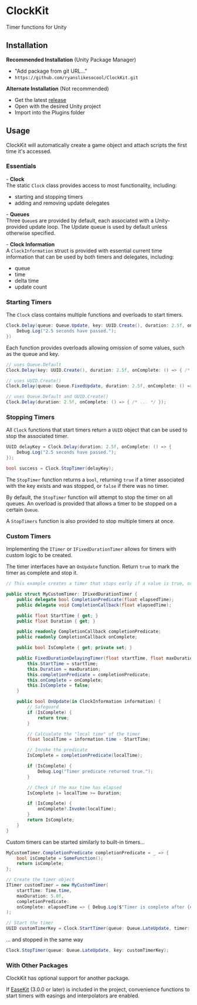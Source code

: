 # ClockKit
Timer functions for Unity

## Installation
**Recommended Installation** (Unity Package Manager)
- "Add package from git URL..."
- `https://github.com/ryanslikesocool/ClockKit.git`

**Alternate Installation** (Not recommended)
- Get the latest [release](https://github.com/ryanslikesocool/ClockKit/releases)
- Open with the desired Unity project
- Import into the Plugins folder

## Usage
ClockKit will automatically create a game object and attach scripts the first time it's accessed.

### Essentials

\- __Clock__\
The static `Clock` class provides access to most functionality, including:
- starting and stopping timers
- adding and removing update delegates

\- __Queues__\
Three `Queue`s are provided by default, each associated with a Unity-provided update loop.
The Update queue is used by default unless otherwise specified.

\- __Clock Information__\
A `ClockInformation` struct is provided with essential current time information that can be used by both timers and delegates, including:
- queue
- time
- delta time
- update count

### Starting Timers
The `Clock` class contains multiple functions and overloads to start timers.
```cs
Clock.Delay(queue: Queue.Update, key: UUID.Create(), duration: 2.5f, onComplete: () => {
    Debug.Log("2.5 seconds have passed.");
})
```

Each function provides overloads allowing omission of some values, such as the queue and key.
```cs
// uses Queue.Default
Clock.Delay(key: UUID.Create(), duration: 2.5f, onComplete: () => { /* ... */ });

// uses UUID.Create()
Clock.Delay(queue: Queue.FixedUpdate, duration: 2.5f, onComplete: () => { /* ... */ });

// uses Queue.Default and UUID.Create()
Clock.Delay(duration: 2.5f, onComplete: () => { /* ... */ });
```

### Stopping Timers
All `Clock` functions that start timers return a `UUID` object that can be used to stop the associated timer.
```cs
UUID delayKey = Clock.Delay(duration: 2.5f, onComplete: () => {
    Debug.Log("2.5 seconds have passed.");
});

bool success = Clock.StopTimer(delayKey);
```
The `StopTimer` function returns a `bool`, returning `true` if a timer associated with the key exists and was stopped, or `false` if there was no timer.

By default, the `StopTimer` function will attempt to stop the timer on all queues.
An overload is provided that allows a timer to be stopped on a certain `Queue`.

A `StopTimers` function is also provided to stop multiple timers at once.

### Custom Timers
Implementing the `ITimer` or `IFixedDurationTimer` allows for timers with custom logic to be created.

The timer interfaces have an `OnUpdate` function.  Return `true` to mark the timer as complete and stop it.
```cs
// This example creates a timer that stops early if a value is true, or after certain amount of time has passed.

public struct MyCustomTimer: IFixedDurationTimer {
    public delegate bool CompletionPredicate(float elapsedTime);
    public delegate void CompletionCallback(float elapsedTime);

    public float StartTime { get; }
    public float Duration { get; }

    public readonly CompletionCallback completionPredicate;
    public readonly CompletionCallback onComplete;

    public bool IsComplete { get; private set; }

    public FixedDurationDelayingTimer(float startTime, float maxDuration, CompletionPredicate completionPredicate, CompletionCallback onComplete = null) {
        this.StartTime = startTime;
        this.Duration = maxDuration;
        this.completionPredicate = completionPredicate;
        this.onComplete = onComplete;
        this.IsComplete = false;
    }

    public bool OnUpdate(in ClockInformation information) {
        // Safeguard
        if (IsComplete) {
            return true;
        }

        // Calcualate the "local time" of the timer
        float localTime = information.time - StartTime;

        // Invoke the predicate
        IsComplete = completionPredicate(localTime);

        if (IsComplete) {
            Debug.Log("Timer predicate returned true.");
        }

        // Check if the max time has elapsed
        IsComplete |= localTime >= Duration;

        if (IsComplete) {
            onComplete?.Invoke(localTime);
        }
        return IsComplete;
    }
}
```
Custom timers can be started similarly to built-in timers...
```cs
MyCustomTimer.CompletionPredicate completionPredicate = _ => {
    bool isComplete = SomeFunction();
    return isComplete;
};

// Create the timer object
ITimer customTimer = new MyCustomTimer(
    startTime: Time.time,
    maxDuration: 5.0f,
    completionPredicate:
    onComplete: elapsedTime => { Debug.Log($"Timer is complete after {elapsedTime} seconds"); }
);

// Start the timer
UUID customTimerKey = Clock.StartTimer(queue: Queue.LateUpdate, timer: customTimer);
```
... and stopped in the same way
```cs
Clock.StopTimer(queue: Queue.LateUpdate, key: customTimerKey);
```

### With Other Packages
ClockKit has optional support for another package.

If [EaseKit](https://github.com/ryanslikesocool/EaseKit) (3.0.0 or later) is included in the project, convenience functions to start timers with easings and interpolators are enabled.
